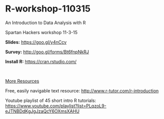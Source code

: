 # R-workshop-110315
An Introduction to Data Analysis with R

Spartan Hackers workshop 11-3-15

<b>Slides:</b> https://goo.gl/y4nCcv

<b>Survey:</b> http://goo.gl/forms/Bt6fnpNkRJ

<b>Install R:</b> https://cran.rstudio.com/

<br>

<u>More Resources</u>

Free, easily navigable text resource: http://www.r-tutor.com/r-introduction

Youtube playlist of 45 short intro R tutorials: https://www.youtube.com/playlist?list=PLqzoL9-eJTNBDdKgJgJzaQcY6OXmsXAHU
